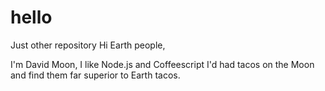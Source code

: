 # hello
Just other repository
Hi Earth people,

I'm David Moon, I like Node.js and Coffeescript
I'd had tacos on the Moon and find them far superior to Earth tacos.

